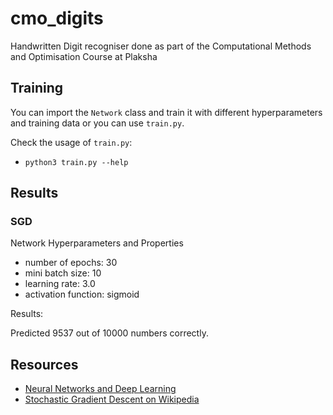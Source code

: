 # cmo_digits

Handwritten Digit recogniser done as part of the Computational Methods and Optimisation Course at Plaksha

## Training

You can import the `Network` class and train it with different hyperparameters and training data or
you can use `train.py`.

Check the usage of `train.py`:

- `python3 train.py --help`

## Results

### SGD

Network Hyperparameters and Properties

- number of epochs: 30
- mini batch size: 10
- learning rate: 3.0
- activation function: sigmoid

Results:

Predicted 9537 out of 10000 numbers correctly.

## Resources

- [Neural Networks and Deep Learning](http://neuralnetworksanddeeplearning.com/)
- [Stochastic Gradient Descent on Wikipedia](https://en.wikipedia.org/wiki/Stochastic_gradient_descent)
